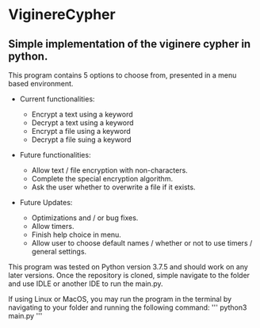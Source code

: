 # ViginereCypher
## Simple implementation of the viginere cypher in python.

This program contains 5 options to choose from, presented in a menu based environment.

- Current functionalities:
  - Encrypt a text using a keyword
  - Decrypt a text using a keyword
  - Encrypt a file using a keyword
  - Decrypt a file suing a keyword

- Future functionalities:
  - Allow text / file encryption with non-characters.
  - Complete the special encryption algorithm.
  - Ask the user whether to overwrite a file if it exists.

- Future Updates:
  - Optimizations and / or bug fixes.
  - Allow timers.
  - Finish help choice in menu.
  - Allow user to choose default names / whether or not to use timers / general settings.

This program was tested on Python version 3.7.5 and should work on any later versions.
Once the repository is cloned, simple navigate to the folder and use IDLE or another IDE to run the main.py.

If using Linux or MacOS, you may run the program in the terminal by navigating to your folder and running the following command:
''' python3 main.py '''
